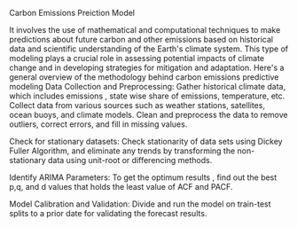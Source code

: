 Carbon Emissions Preiction Model 

It involves the use of mathematical and computational techniques to make predictions about future carbon and other emissions based on historical data and scientific understanding of the Earth's climate system. This type of modeling plays a crucial role in assessing potential impacts of climate change and in developing strategies for mitigation and adaptation. Here's a general overview of the methodology behind carbon emissions predictive modeling
Data Collection and Preprocessing: Gather historical climate data, which includes emissions , state wise share of emissions, temperature, etc. Collect data from various sources such as weather stations, satellites, ocean buoys, and climate models. Clean and preprocess the data to remove outliers, correct errors, and fill in missing values.

Check for stationary datasets: Check stationarity of data sets using Dickey Fuller Algorithm, and eliminate any trends by transforming the non-stationary data using unit-root or differencing methods.

Identify ARIMA Parameters: To get the optimum results , find out the best p,q, and d values that holds the least value of ACF and PACF.

Model Calibration and Validation: Divide and run the model on train-test splits to a prior date for validating the forecast results.
